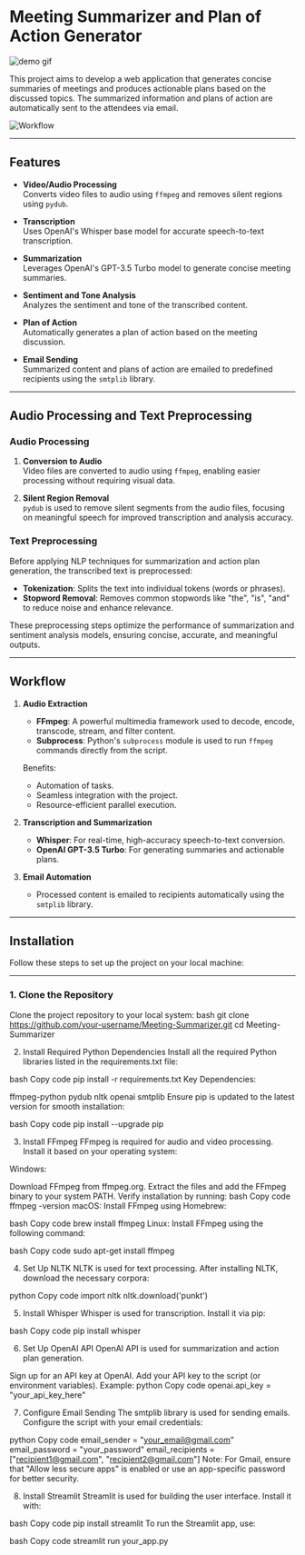 # Meeting Summarizer and Plan of Action Generator

![demo gif](https://github.com/user-attachments/assets/2374537f-7f58-4cdd-b46b-290522b91f3f)


This project aims to develop a web application that generates concise summaries of meetings and produces actionable plans based on the discussed topics. The summarized information and plans of action are automatically sent to the attendees via email.

![Workflow](https://github.com/user-attachments/assets/142376ae-86cc-4da2-a65b-da612ee2a535)

---

## Features

- **Video/Audio Processing**  
  Converts video files to audio using `ffmpeg` and removes silent regions using `pydub`.
  
- **Transcription**  
  Uses OpenAI's Whisper base model for accurate speech-to-text transcription.
  
- **Summarization**  
  Leverages OpenAI's GPT-3.5 Turbo model to generate concise meeting summaries.
  
- **Sentiment and Tone Analysis**  
  Analyzes the sentiment and tone of the transcribed content.
  
- **Plan of Action**  
  Automatically generates a plan of action based on the meeting discussion.
  
- **Email Sending**  
  Summarized content and plans of action are emailed to predefined recipients using the `smtplib` library.

---

## Audio Processing and Text Preprocessing

### Audio Processing  
1. **Conversion to Audio**  
   Video files are converted to audio using `ffmpeg`, enabling easier processing without requiring visual data.  

2. **Silent Region Removal**  
   `pydub` is used to remove silent segments from the audio files, focusing on meaningful speech for improved transcription and analysis accuracy.  

### Text Preprocessing  
Before applying NLP techniques for summarization and action plan generation, the transcribed text is preprocessed:  
- **Tokenization**: Splits the text into individual tokens (words or phrases).  
- **Stopword Removal**: Removes common stopwords like "the", "is", "and" to reduce noise and enhance relevance.

These preprocessing steps optimize the performance of summarization and sentiment analysis models, ensuring concise, accurate, and meaningful outputs.

---

## Workflow  

1. **Audio Extraction**  
   - **FFmpeg**: A powerful multimedia framework used to decode, encode, transcode, stream, and filter content.  
   - **Subprocess**: Python's `subprocess` module is used to run `ffmpeg` commands directly from the script.  

   Benefits:  
   - Automation of tasks.  
   - Seamless integration with the project.  
   - Resource-efficient parallel execution.  

2. **Transcription and Summarization**  
   - **Whisper**: For real-time, high-accuracy speech-to-text conversion.  
   - **OpenAI GPT-3.5 Turbo**: For generating summaries and actionable plans.

3. **Email Automation**  
   - Processed content is emailed to recipients automatically using the `smtplib` library.

---

## Installation

Follow these steps to set up the project on your local machine:

---

### 1. Clone the Repository
Clone the project repository to your local system:
bash
git clone https://github.com/your-username/Meeting-Summarizer.git
cd Meeting-Summarizer

2. Install Required Python Dependencies
Install all the required Python libraries listed in the requirements.txt file:

bash
Copy code
pip install -r requirements.txt
Key Dependencies:

ffmpeg-python
pydub
nltk
openai
smtplib
Ensure pip is updated to the latest version for smooth installation:

bash
Copy code
pip install --upgrade pip

3. Install FFmpeg
FFmpeg is required for audio and video processing. Install it based on your operating system:

Windows:

Download FFmpeg from ffmpeg.org.
Extract the files and add the FFmpeg binary to your system PATH.
Verify installation by running:
bash
Copy code
ffmpeg -version
macOS:
Install FFmpeg using Homebrew:

bash
Copy code
brew install ffmpeg
Linux:
Install FFmpeg using the following command:

bash
Copy code
sudo apt-get install ffmpeg

4. Set Up NLTK
NLTK is used for text processing. After installing NLTK, download the necessary corpora:

python
Copy code
import nltk
nltk.download('punkt')

5. Install Whisper
Whisper is used for transcription. Install it via pip:

bash
Copy code
pip install whisper

6. Set Up OpenAI API
OpenAI API is used for summarization and action plan generation.

Sign up for an API key at OpenAI.
Add your API key to the script (or environment variables). Example:
python
Copy code
openai.api_key = "your_api_key_here"

7. Configure Email Sending
The smtplib library is used for sending emails. Configure the script with your email credentials:

python
Copy code
email_sender = "your_email@gmail.com"
email_password = "your_password"
email_recipients = ["recipient1@gmail.com", "recipient2@gmail.com"]
Note: For Gmail, ensure that "Allow less secure apps" is enabled or use an app-specific password for better security.

8. Install Streamlit
Streamlit is used for building the user interface. Install it with:

bash
Copy code
pip install streamlit
To run the Streamlit app, use:

bash
Copy code
streamlit run your_app.py
